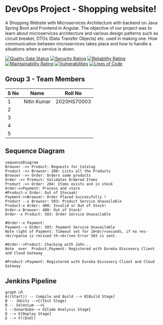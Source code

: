 # DevOps Project - Shopping website!
A Shopping Website with Microservices Architecture with backend on Java Spring Boot and Frontend in Angular. The objective of our project was to learn about microservices architecture and various design patterns such as circuit breaker, DTOs (Data Transfer Objects) etc. used in making one. How communication between microservices takes place and how to handle a situations when a service is down.

[![Quality Gate Status](https://sonarcloud.io/api/project_badges/measure?project=2020HS-DevOps-Group3_DevOps-Project&metric=alert_status)](https://sonarcloud.io/summary/new_code?id=2020HS-DevOps-Group3_DevOps-Project)  [![Security Rating](https://sonarcloud.io/api/project_badges/measure?project=2020HS-DevOps-Group3_DevOps-Project&metric=security_rating)](https://sonarcloud.io/summary/new_code?id=2020HS-DevOps-Group3_DevOps-Project) [![Reliability Rating](https://sonarcloud.io/api/project_badges/measure?project=2020HS-DevOps-Group3_DevOps-Project&metric=reliability_rating)](https://sonarcloud.io/summary/new_code?id=2020HS-DevOps-Group3_DevOps-Project)  [![Maintainability Rating](https://sonarcloud.io/api/project_badges/measure?project=2020HS-DevOps-Group3_DevOps-Project&metric=sqale_rating)](https://sonarcloud.io/summary/new_code?id=2020HS-DevOps-Group3_DevOps-Project)  [![Vulnerabilities](https://sonarcloud.io/api/project_badges/measure?project=2020HS-DevOps-Group3_DevOps-Project&metric=vulnerabilities)](https://sonarcloud.io/summary/new_code?id=2020HS-DevOps-Group3_DevOps-Project) [![Lines of Code](https://sonarcloud.io/api/project_badges/measure?project=2020HS-DevOps-Group3_DevOps-Project&metric=ncloc)](https://sonarcloud.io/summary/new_code?id=2020HS-DevOps-Group3_DevOps-Project)

## Group 3 - Team Members
|S No	|Name                           |Roll No			|
|-------|-------------------------------|-------------------|
|1		|Nitin Kumar           			|2020HS70003			|
|2   	|||
|3     	|||
|4     	|||
|5     	|||

## Sequence Diagram
```mermaid
sequenceDiagram
Browser ->> Product: Requests for Catalog
Product ->> Browser: 200: Lists all the Products
Browser ->> Order: Orders some products
Order ->> Product: Validates Ordered Items
Product ->> Order: 204: Items exists and in stock
Order->>Payment: Process and store
#Product-x Order: Out of Stocaak!
Payment->>Browser: Order Placed Successfully !
Product --x Browser: 503: Product Service Unavailable 
Product-x Order: 400: Invalid or Out of Stock!
Order-x Browser: 400: Out of Stock!
Order--x Product: 503: Order Service Unavailable

#Order--x Payment: 
Payment--x Order: 503: Payment Service Unavailable
Note right of Payment: Timeout set for 10<br/>seconds, if no res-<br/>ponse is recived th-<br/>en Error 503 is sent.

#Order-->Product: Checking with John...
Note  over  Product,Payment: Registered with Eureka Discovery Client and Cloud Gateway

#Product->Payment: Registered with Eureka Discovery Client and Cloud Gateway
```

## Jenkins Pipeline
```mermaid
graph LR
A((Start)) -- Compile and Build --> B[Build Stage]
B -- JUnits -->C(Test Stage)
B -- Selenium -->C
C --SonarQube--> D{Code Analysis Stage}
D --> E[Deploy Stage]
E --> F((End))
```
